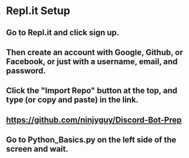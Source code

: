 # Repl.it Setup
## Go to Repl.it and click sign up.
## Then create an account with Google, Github, or Facebook, or just with a username, email, and password.
## Click the "Import Repo" button at the top, and type (or copy and paste) in the link.
## https://github.com/ninjyguy/Discord-Bot-Prep
## Go to Python_Basics.py on the left side of the screen and wait.